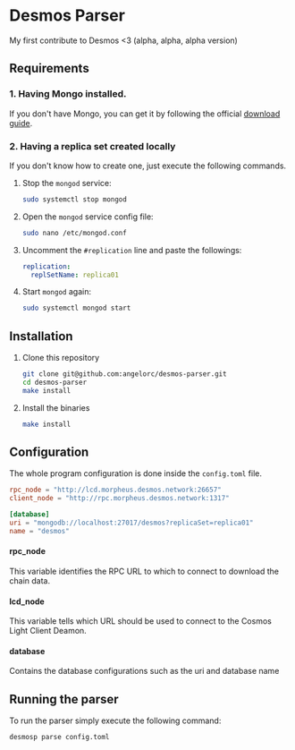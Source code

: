 # Desmos Parser
My first contribute to Desmos <3 (alpha, alpha, alpha version)

## Requirements
### 1. Having Mongo installed.  
If you don't have Mongo, you can get it by following the official [download guide](https://docs.mongodb.com/manual/tutorial/install-mongodb-on-ubuntu/).  

### 2. Having a replica set created locally
If you don't know how to create one, just execute the following commands.

1. Stop the `mongod` service: 
   ```bash
   sudo systemctl stop mongod
   ```

2. Open the `mongod` service config file:  
   ```bash
   sudo nano /etc/mongod.conf
   ``` 
   
3. Uncomment the `#replication` line and paste the followings:  
   ```yaml 
   replication:
     replSetName: replica01 
   ```
   
4. Start `mongod` again:  
   ```bash
   sudo systemctl mongod start
   ```


## Installation
1. Clone this repository  
   ```bash
   git clone git@github.com:angelorc/desmos-parser.git
   cd desmos-parser
   make install
   ```
   
2. Install the binaries
   ```bash
   make install
   ```

## Configuration
The whole program configuration is done inside the `config.toml` file. 

```toml
rpc_node = "http://lcd.morpheus.desmos.network:26657"
client_node = "http://rpc.morpheus.desmos.network:1317"

[database]
uri = "mongodb://localhost:27017/desmos?replicaSet=replica01"
name = "desmos"
```

#### rpc_node
This variable identifies the RPC URL to which to connect to download the chain data. 

#### lcd_node
This variable tells which URL should be used to connect to the Cosmos Light Client Deamon. 

#### database
Contains the database configurations such as the uri and database name

## Running the parser
To run the parser simply execute the following command: 

```bash
desmosp parse config.toml
```
